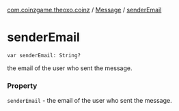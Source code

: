 [com.coinzgame.theoxo.coinz](../index.md) / [Message](index.md) / [senderEmail](.)

# senderEmail

`var senderEmail: String?`

the email of the user who sent the message.

### Property

`senderEmail` - the email of the user who sent the message.